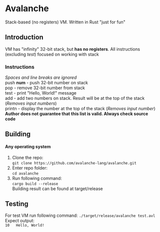 # Avalanche
Stack-based (no registers) VM. Written in Rust "just for fun"
## Introduction
VM has "infinity" 32-bit stack, but **has no registers**. All instructions (excluding *test*) focused on working with stack
### Instructions
*Spaces and line breaks are ignored*  
push **num** - push 32-bit number on stack  
pop - remove 32-bit number from stack  
test - print "Hello, World!" message  
add - add two numbers on stack. Result will be at the top of the stack (*Removes input numbers*)  
printn - display the number at the top of the stack (*Removes input number*)  
**Author does not guarantee that this list is valid. Always check source code**
## Building
#### Any operating system
1. Clone the repo:  
`git clone https://github.com/avalanche-lang/avalanche.git`  
2. Enter repo folder:  
`cd avalanche`  
3. Run following command:  
`cargo build --release`  
Building result can be found at target/release
## Testing
For test VM run following command: 
`./target/release/avalanche test.avl`  
Expect output:  
`10  
Hello, World!`  
